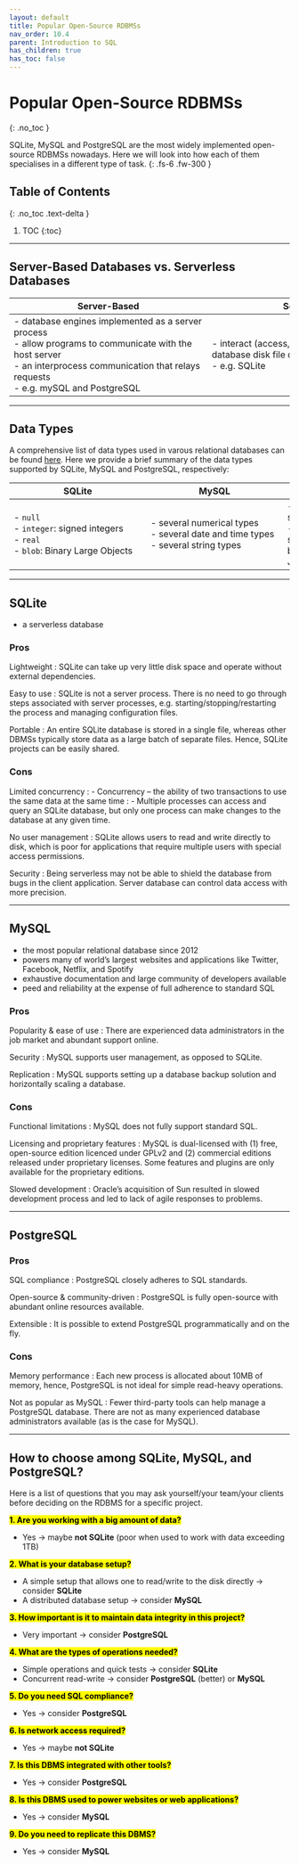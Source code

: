 ```yaml
---
layout: default
title: Popular Open-Source RDBMSs
nav_order: 10.4
parent: Introduction to SQL
has_children: true
has_toc: false
---
```

# Popular Open-Source RDBMSs
{: .no_toc }

SQLite, MySQL and PostgreSQL are the most widely implemented open-source RDBMSs nowadays. Here we will look into how each of them specialises in a different type of task. 
{: .fs-6 .fw-300 }

## Table of Contents
{: .no_toc .text-delta }

1. TOC
{:toc}

---

## Server-Based Databases vs. Serverless Databases

| Server-Based | Serverless |
| --- | --- |
| <span style="display: inline-block; width:340px">- database engines implemented as a server process <br> - allow programs to communicate with the host server <br> - an interprocess communication that relays requests <br> - e.g. mySQL and PostgreSQL</span> | <span style="display: inline-block; width:340px">- interact (access, read, and write) with the database disk file directly <br> - e.g. SQLite</span> |

---

## Data Types
A comprehensive list of data types used in varous relational databases can be found [here](https://www.w3schools.com/sql/sql_datatypes.asp). Here we provide a brief summary of the data types supported by SQLite, MySQL and PostgreSQL, respectively:

| SQLite | MySQL | PostgreSQL |
| --- | --- | --- |
| <span style="display: inline-block; width:230px">- `null` <br> - `integer`: signed integers <br> - `real` <br> - `blob`: Binary Large Objects</span> | <span style="display: inline-block; width:230px">- several numerical types <br> - several date and time types <br> - several string types</span> | <span style="display: inline-block; width:230px">- in addition to numeric, string, and date and time <br> - also supports geometric shapes, network addresses, bit strings, text searches, JSON entries</span> |

---

## SQLite
- a serverless database

### Pros

Lightweight
: SQLite can take up very little disk space and operate without external dependencies.

Easy to use
: SQLite is not a server process. There is no need to go through steps associated with server processes, e.g. starting/stopping/restarting the process and managing configuration files.

Portable
: An entire SQLite database is stored in a single file, whereas other DBMSs typically store data as a large batch of separate files. Hence, SQLite projects can be easily shared. 

### Cons

Limited concurrency
: - Concurrency – the ability of two transactions to use the same data at the same time
: - Multiple processes can access and query an SQLite database, but only one process can make changes to the database at any given time.

No user management
: SQLite allows users to read and write directly to disk, which is poor for applications that require multiple users with special access permissions. 

Security
: Being serverless may not be able to shield the database from bugs in the client application. Server database can control data access with more precision.

---

## MySQL
- the most popular relational database since 2012
- powers many of world’s largest websites and applications like Twitter, Facebook, Netflix, and Spotify
- exhaustive documentation and large community of developers available
- peed and reliability at the expense of full adherence to standard SQL

### Pros

Popularity & ease of use
: There are experienced data administrators in the job market and abundant support online. 

Security
: MySQL supports user management, as opposed to SQLite.

Replication
: MySQL supports setting up a database backup solution and horizontally scaling a database.

### Cons

Functional limitations
: MySQL does not fully support standard SQL.

Licensing and proprietary features
: MySQL is dual-licensed with (1) free, open-source edition licenced under GPLv2 and (2) commercial editions released under proprietary licenses. Some features and plugins are only available for the proprietary editions. 

Slowed development
: Oracle’s acquisition of Sun resulted in slowed development process and led to lack of agile responses to problems. 

---

## PostgreSQL

### Pros

SQL compliance
: PostgreSQL closely adheres to SQL standards.

Open-source & community-driven
: PostgreSQL is fully open-source with abundant online resources available. 

Extensible
: It is possible to extend PostgreSQL programmatically and on the fly.

### Cons

Memory performance
: Each new process is allocated about 10MB of memory, hence, PostgreSQL is not ideal for simple read-heavy operations. 

Not as popular as MySQL
: Fewer third-party tools can help manage a PostgreSQL database. There are not as many experienced database administrators available (as is the case for MySQL). 

---

## How to choose among SQLite, MySQL, and PostgreSQL?
Here is a list of questions that you may ask yourself/your team/your clients before deciding on the RDBMS for a specific project. 

**<mark>1. Are you working with a big amount of data?</mark>**
- Yes &rarr; maybe **not SQLite** (poor when used to work with data exceeding 1TB)

**<mark>2. What is your database setup?</mark>**
- A simple setup that allows one to read/write to the disk directly &rarr; consider **SQLite**
- A distributed database setup &rarr; consider **MySQL**

**<mark>3. How important is it to maintain data integrity in this project?</mark>**
- Very important &rarr; consider **PostgreSQL**

**<mark>4. What are the types of operations needed?</mark>**
- Simple operations and quick tests &rarr; consider **SQLite**
- Concurrent read-write &rarr; consider **PostgreSQL** (better) or **MySQL**

**<mark>5. Do you need SQL compliance?</mark>**
- Yes &rarr; consider **PostgreSQL**

**<mark>6. Is network access required?</mark>**
- Yes &rarr; maybe **not SQLite**

**<mark>7. Is this DBMS integrated with other tools?</mark>**
- Yes &rarr; consider **PostgreSQL**

**<mark>8. Is this DBMS used to power websites or web applications?</mark>**
- Yes &rarr; consider **MySQL**

**<mark>9. Do you need to replicate this DBMS?</mark>**
- Yes &rarr; consider **MySQL**
